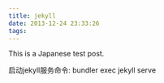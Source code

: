 ```yaml
---
title: jekyll
date: 2013-12-24 23:33:26
tags:
---
```


This is a Japanese test post.

启动jekyll服务命令: bundler exec jekyll serve
